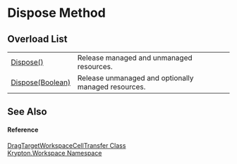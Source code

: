 # Dispose Method


## Overload List
<table>
<tr>
<td><a href="e99de841-0e0f-7ffd-7745-d2e9122e209f.md">Dispose()</a></td>
<td>Release managed and unmanaged resources.</td></tr>
<tr>
<td><a href="f14fae6f-734a-8891-6b87-749d180420e1.md">Dispose(Boolean)</a></td>
<td>Release unmanaged and optionally managed resources.</td></tr>
</table>

## See Also


#### Reference
<a href="d9191740-109b-fb49-88be-a29ed725c415.md">DragTargetWorkspaceCellTransfer Class</a>  
<a href="0dbf488f-9676-a1e5-a949-1b4bcea03d52.md">Krypton.Workspace Namespace</a>  
